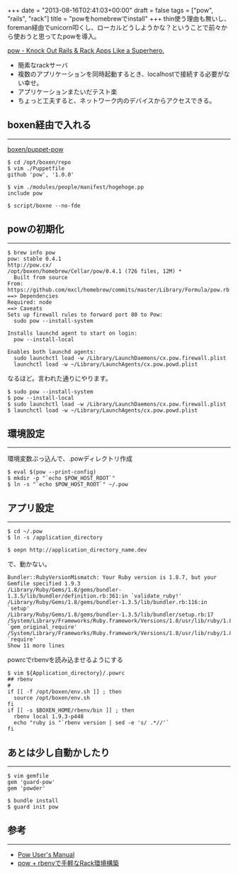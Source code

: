 +++
date = "2013-08-16T02:41:03+00:00"
draft = false
tags = ["pow", "rails", "rack"]
title = "powをhomebrewでinstall"
+++
thin使う理由も無いし、foreman経由でunicorn叩くし、ローカルどうしようかな？ということで前々から使おうと思ってたpowを導入。

[pow - Knock Out Rails & Rack Apps Like a Superhero.](http://pow.cx/)

* 簡素なrackサーバ
* 複数のアプリケーションを同時起動するとき、localhostで接続する必要がない幸せ。
* アプリケーションまたいだテスト楽
* ちょっと工夫すると、ネットワーク内のデバイスからアクセスできる。

## boxen経由で入れる
***

[boxen/puppet-pow](https://github.com/boxen/puppet-pow)

	$ cd /opt/boxen/repo
	$ vim ./Puppetfile
	github 'pow', '1.0.0'

	$ vim ./modules/people/manifest/hogehoge.pp
	include pow
	
	$ script/boxne --no-fde
	
## powの初期化
***

	$ brew info pow
	pow: stable 0.4.1
	http://pow.cx/
	/opt/boxen/homebrew/Cellar/pow/0.4.1 (726 files, 12M) *
	  Built from source
	From: https://github.com/mxcl/homebrew/commits/master/Library/Formula/pow.rb
	==> Dependencies
	Required: node
	==> Caveats
	Sets up firewall rules to forward port 80 to Pow:
	  sudo pow --install-system
	
	Installs launchd agent to start on login:
	  pow --install-local
	
	Enables both launchd agents:
	  sudo launchctl load -w /Library/LaunchDaemons/cx.pow.firewall.plist
	  launchctl load -w ~/Library/LaunchAgents/cx.pow.powd.plist
	
なるほど。言われた通りにやります。

	$ sudo pow --install-system
	$ pow --install-local
	$ sudo launchctl load -w /Library/LaunchDaemons/cx.pow.firewall.plist
	$ launchctl load -w ~/Library/LaunchAgents/cx.pow.powd.plist
	

## 環境設定
***

環境変数ぶっ込んで、.powディレクトリ作成

	$ eval $(pow --print-config)
	$ mkdir -p "`echo $POW_HOST_ROOT`" 
	$ ln -s "`echo $POW_HOST_ROOT`" ~/.pow

## アプリ設定
***
	
	$ cd ~/.pow
	$ ln -s /application_directory

	$ oepn http://application_directory_name.dev


で、動かない。

	Bundler::RubyVersionMismatch: Your Ruby version is 1.8.7, but your Gemfile specified 1.9.3
	/Library/Ruby/Gems/1.8/gems/bundler-1.3.5/lib/bundler/definition.rb:361:in `validate_ruby!'
	/Library/Ruby/Gems/1.8/gems/bundler-1.3.5/lib/bundler.rb:116:in `setup'
	/Library/Ruby/Gems/1.8/gems/bundler-1.3.5/lib/bundler/setup.rb:17
	/System/Library/Frameworks/Ruby.framework/Versions/1.8/usr/lib/ruby/1.8/rubygems/custom_require.rb:36:in `gem_original_require'
	/System/Library/Frameworks/Ruby.framework/Versions/1.8/usr/lib/ruby/1.8/rubygems/custom_require.rb:36:in `require'
	Show 11 more lines


powrcでrbenvを読み込ませるようにする

	$ vim ${Application_directory}/.powrc
	## rbenv
	#
	if [[ -f /opt/boxen/env.sh ]] ; then
	  source /opt/boxen/env.sh
	fi
	if [[ -s $BOXEN_HOME/rbenv/bin ]] ; then
	  rbenv local 1.9.3-p448
	  echo "ruby is "`rbenv version | sed -e 's/ .*//'`
	fi

## あとは少し自動かしたり
***

	$ vim gemfile
	gem 'guard-pow'
	gem 'powder'
	
	$ bundle install
	$ guard init pow

## 参考
***

* [Pow User's Manual](http://pow.cx/manual.html#section_2.3.1)
* [pow + rbenvで手軽なRack環境構築](http://qiita.com/d6rkaiz/items/0f0b15b800fcd8a742f9)
